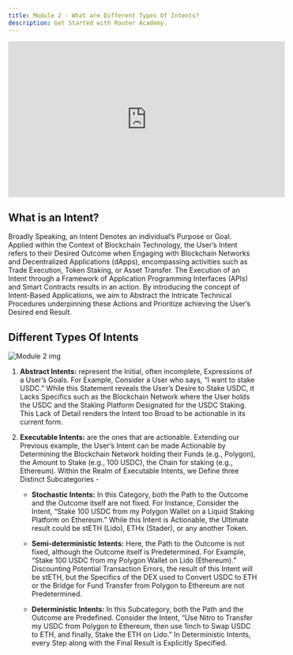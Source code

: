 ```yaml
---
title: Module 2 - What are Different Types Of Intents?
description: Get Started with Router Academy.
---
```


<iframe width="560" height="315" src="https://www.youtube.com/embed/xJ2nXE1RLj4" frameborder="0" allow="accelerometer; autoplay; encrypted-media; gyroscope; picture-in-picture" allowfullscreen></iframe>

## What is an Intent?

Broadly Speaking, an Intent Denotes an individual’s Purpose or Goal. Applied within the Context of Blockchain Technology, the User’s Intent refers to their Desired Outcome when Engaging with Blockchain Networks and Decentralized Applications (dApps), encompassing activities such as Trade Execution, Token Staking, or Asset Transfer. The Execution of an Intent through a Framework of Application Programming Interfaces (APIs) and Smart Contracts results in an action. By introducing the concept of Intent-Based Applications, we aim to Abstract the Intricate Technical Procedures underpinning these Actions and Prioritize achieving the User’s Desired end Result.

## Different Types Of Intents

![Module 2 img](https://github.com/ShivankK26/Router-Academy-Courses/assets/115289871/6c73e736-dd23-42d2-a35e-be2038f3378a)


1. **Abstract Intents:** represent the Initial, often incomplete, Expressions of a User’s Goals. For Example, Consider a User who says, “I want to stake USDC.” While this Statement reveals the User’s Desire to Stake USDC, it Lacks Specifics such as the Blockchain Network where the User holds the USDC and the Staking Platform Designated for the USDC Staking. This Lack of Detail renders the Intent too Broad to be actionable in its current form.

2. **Executable Intents:** are the ones that are actionable. Extending our Previous example, the User’s Intent can be made Actionable by Determining the Blockchain Network holding their Funds (e.g., Polygon), the Amount to Stake (e.g., 100 USDC), the Chain for staking (e.g., Ethereum). Within the Realm of Executable Intents, we Define three Distinct Subcategories -

    - **Stochastic Intents:** In this Category, both the Path to the Outcome and the Outcome itself are not fixed. For Instance, Consider the Intent, “Stake 100 USDC from my Polygon Wallet on a Liquid Staking Platform on Ethereum.” While this Intent is Actionable, the Ultimate result could be stETH (Lido), ETHx (Stader), or any another Token.

    - **Semi-deterministic Intents:** Here, the Path to the Outcome is not fixed, although the Outcome itself is Predetermined. For Example, “Stake 100 USDC from my Polygon Wallet on Lido (Ethereum).” Discounting Potential Transaction Errors, the result of this Intent will be stETH, but the Specifics of the DEX used to Convert USDC to ETH or the Bridge for Fund Transfer from Polygon to Ethereum are not Predetermined.

    - **Deterministic Intents:** In this Subcategory, both the Path and the Outcome are Predefined. Consider the Intent, “Use Nitro to Transfer my USDC from Polygon to Ethereum, then use 1inch to Swap USDC to ETH, and finally, Stake the ETH on Lido.” In Deterministic Intents, every Step along with the Final Result is Explicitly Specified.
